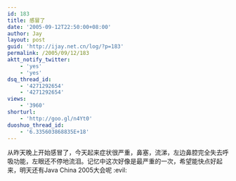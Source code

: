 ```yaml
---
id: 183
title: 感冒了
date: '2005-09-12T22:50:00+08:00'
author: Jay
layout: post
guid: 'http://ijay.net.cn/log/?p=183'
permalink: /2005/09/12/183
aktt_notify_twitter:
    - 'yes'
    - 'yes'
dsq_thread_id:
    - '4271292654'
    - '4271292654'
views:
    - '3960'
shorturl:
    - 'http://goo.gl/n4Yt0'
duoshuo_thread_id:
    - '6.335603868835E+18'
---
```


<div>从昨天晚上开始感冒了，今天起来症状很严重，鼻塞，流涕，左边鼻腔完全失去呼吸功能，左眼还不停地流泪。记忆中这次好像是最严重的一次，希望能快点好起来，明天还有Java China 2005大会呢 :evil:</div>